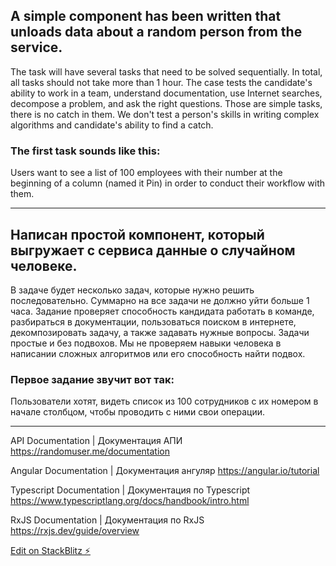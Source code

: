 ## A simple component has been written that unloads data about a random person from the service.

The task will have several tasks that need to be solved sequentially. In total, all tasks should not take more than 1 hour.
The case tests the candidate's ability to work in a team, understand documentation, use Internet searches, decompose a problem, and ask the right questions.
Those are simple tasks, there is no catch in them. We don't test a person's skills in writing complex algorithms and candidate's ability to find a catch.

### The first task sounds like this:

Users want to see a list of 100 employees with their number at the beginning of a column (named it Pin) in order to conduct their workflow with them.

---

## Написан простой компонент, который выгружает с сервиса данные о случайном человеке.

В задаче будет несколько задач, которые нужно решить последовательно. Суммарно на все задачи не должно уйти больше 1 часа.
Задание проверяет способность кандидата работать в команде, разбираться в документации, пользоваться поиском в интернете, декомпозировать задачу, а также задавать нужные вопросы.
Задачи простые и без подвохов. Мы не проверяем навыки человека в написании сложных алгоритмов или его способность найти подвох.

### Первое задание звучит вот так:

Пользователи хотят, видеть список из 100 сотрудников с их номером в начале столбцом, чтобы проводить с ними свои операции.

---

API Documentation | Документация АПИ
https://randomuser.me/documentation

Angular Documentation | Документация ангуляр
https://angular.io/tutorial

Typescript Documentation | Документация по Typescript
https://www.typescriptlang.org/docs/handbook/intro.html

RxJS Documentation | Документация по RxJS
https://rxjs.dev/guide/overview

[Edit on StackBlitz ⚡️](https://stackblitz.com/edit/2022-angular-bss-rxjs-gtph19?file=README.md)
